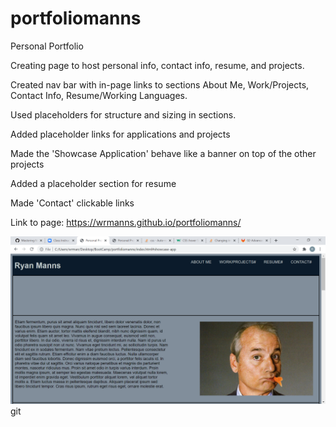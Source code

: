 # portfoliomanns
Personal Portfolio

Creating page to host personal info, contact info, resume, and projects.

Created nav bar with in-page links to sections About Me, Work/Projects, Contact Info, Resume/Working Languages.

Used placeholders for structure and sizing in sections.

Added placeholder links for applications and projects

Made the 'Showcase Application' behave like a banner on top of the other projects

Added a placeholder section for resume

Made 'Contact' clickable links


Link to page: https://wrmanns.github.io/portfoliomanns/

![screenshot1](./screenshots/screenshot1.PNG)git